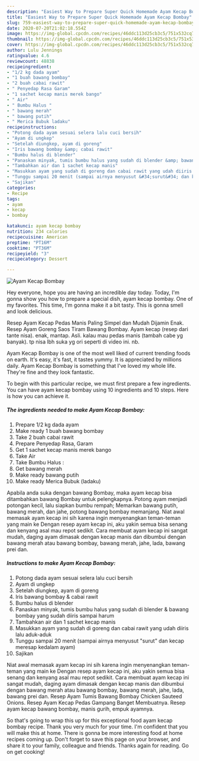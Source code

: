 ```yaml
---
description: "Easiest Way to Prepare Super Quick Homemade Ayam Kecap Bombay"
title: "Easiest Way to Prepare Super Quick Homemade Ayam Kecap Bombay"
slug: 759-easiest-way-to-prepare-super-quick-homemade-ayam-kecap-bombay
date: 2020-07-20T21:02:18.554Z
image: https://img-global.cpcdn.com/recipes/46ddc113d25cb3c5/751x532cq70/ayam-kecap-bombay-foto-resep-utama.jpg
thumbnail: https://img-global.cpcdn.com/recipes/46ddc113d25cb3c5/751x532cq70/ayam-kecap-bombay-foto-resep-utama.jpg
cover: https://img-global.cpcdn.com/recipes/46ddc113d25cb3c5/751x532cq70/ayam-kecap-bombay-foto-resep-utama.jpg
author: Lulu Jennings
ratingvalue: 4.6
reviewcount: 48838
recipeingredient:
- "1/2 kg dada ayam"
- "1 buah bawang bombay"
- "2 buah cabai rawit"
- " Penyedap Rasa Garam"
- "1 sachet kecap manis merek bango"
- " Air"
- " Bumbu Halus "
- " bawang merah"
- " bawang putih"
- " Merica Bubuk ladaku"
recipeinstructions:
- "Potong dada ayam sesuai selera lalu cuci bersih"
- "Ayam di ungkep"
- "Setelah diungkep, ayam di goreng"
- "Iris bawang bombay &amp; cabai rawit"
- "Bumbu halus di blender"
- "Panaskan minyak, tumis bumbu halus yang sudah di blender &amp; bawang bombay yang sudah diiris sampai harum"
- "Tambahkan air dan 1 sachet kecap manis"
- "Masukkan ayam yang sudah di goreng dan cabai rawit yang udah diiris lalu aduk-aduk"
- "Tunggu sampai 20 menit (sampai airnya menyusut &#34;surut&#34; dan kecap meresap kedalam ayam)"
- "Sajikan"
categories:
- Recipe
tags:
- ayam
- kecap
- bombay

katakunci: ayam kecap bombay 
nutrition: 234 calories
recipecuisine: American
preptime: "PT16M"
cooktime: "PT36M"
recipeyield: "3"
recipecategory: Dessert

---
```



![Ayam Kecap Bombay](https://img-global.cpcdn.com/recipes/46ddc113d25cb3c5/751x532cq70/ayam-kecap-bombay-foto-resep-utama.jpg)

Hey everyone, hope you are having an incredible day today. Today, I'm gonna show you how to prepare a special dish, ayam kecap bombay. One of my favorites. This time, I'm gonna make it a bit tasty. This is gonna smell and look delicious.

Resep Ayam Kecap Pedas Manis Paling Simpel dan Mudah Dijamin Enak. Resep Ayam Goreng Saos Tiram Bawang Bombay. Ayam kecap (resep dari tante nisa). enak, mantap. Asli. kalau mau pedas manis (tambah cabe yg banyak). tp nisa lbh suka yg ori seperti di video ini. nb.

Ayam Kecap Bombay is one of the most well liked of current trending foods on earth. It's easy, it's fast, it tastes yummy. It is appreciated by millions daily. Ayam Kecap Bombay is something that I've loved my whole life. They're fine and they look fantastic.


To begin with this particular recipe, we must first prepare a few ingredients. You can have ayam kecap bombay using 10 ingredients and 10 steps. Here is how you can achieve it.

<!--inarticleads1-->

##### The ingredients needed to make Ayam Kecap Bombay:

1. Prepare 1/2 kg dada ayam
1. Make ready 1 buah bawang bombay
1. Take 2 buah cabai rawit
1. Prepare  Penyedap Rasa, Garam
1. Get 1 sachet kecap manis merek bango
1. Take  Air
1. Take  Bumbu Halus :
1. Get  bawang merah
1. Make ready  bawang putih
1. Make ready  Merica Bubuk (ladaku)


Apabila anda suka dengan bawang Bombay, maka ayam kecap bisa ditambahkan bawang Bombay untuk pelengkapnya. Potong ayam menjadi potongan kecil, lalu siapkan bumbu rempah; Memarkan bawang putih, bawang merah, dan jahe, potong bawang bombay memanjang. Niat awal memasak ayam kecap ini sih karena ingin menyenangkan teman-teman yang main ke Dengan resep ayam kecap ini, aku yakin semua bisa senang dan kenyang asal mau repot sedikit. Cara membuat ayam kecap ini sangat mudah, daging ayam dimasak dengan kecap manis dan dibumbui dengan bawang merah atau bawang bombay, bawang merah, jahe, lada, bawang prei dan. 

<!--inarticleads2-->

##### Instructions to make Ayam Kecap Bombay:

1. Potong dada ayam sesuai selera lalu cuci bersih
1. Ayam di ungkep
1. Setelah diungkep, ayam di goreng
1. Iris bawang bombay &amp; cabai rawit
1. Bumbu halus di blender
1. Panaskan minyak, tumis bumbu halus yang sudah di blender &amp; bawang bombay yang sudah diiris sampai harum
1. Tambahkan air dan 1 sachet kecap manis
1. Masukkan ayam yang sudah di goreng dan cabai rawit yang udah diiris lalu aduk-aduk
1. Tunggu sampai 20 menit (sampai airnya menyusut &#34;surut&#34; dan kecap meresap kedalam ayam)
1. Sajikan


Niat awal memasak ayam kecap ini sih karena ingin menyenangkan teman-teman yang main ke Dengan resep ayam kecap ini, aku yakin semua bisa senang dan kenyang asal mau repot sedikit. Cara membuat ayam kecap ini sangat mudah, daging ayam dimasak dengan kecap manis dan dibumbui dengan bawang merah atau bawang bombay, bawang merah, jahe, lada, bawang prei dan. Resep Ayam Tumis Bawang Bombay Chicken Sauteed Onions. Resep Ayam Kecap Pedas Gampang Banget Membuatnya. Resep ayam kecap bawang bombay, manis gurih, empuk ayamnya. 

So that's going to wrap this up for this exceptional food ayam kecap bombay recipe. Thank you very much for your time. I'm confident that you will make this at home. There is gonna be more interesting food at home recipes coming up. Don't forget to save this page on your browser, and share it to your family, colleague and friends. Thanks again for reading. Go on get cooking!

